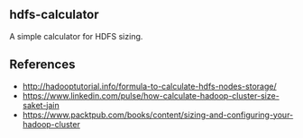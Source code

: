 ## hdfs-calculator

A simple calculator for HDFS sizing.

## References

- http://hadooptutorial.info/formula-to-calculate-hdfs-nodes-storage/
- https://www.linkedin.com/pulse/how-calculate-hadoop-cluster-size-saket-jain
- https://www.packtpub.com/books/content/sizing-and-configuring-your-hadoop-cluster
